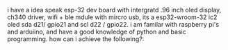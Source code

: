 i have a idea speak esp-32 dev board with intergratd .96 inch oled display, ch340 driver, wifi + ble mdule with mircro usb, its a esp32-wroom-32  ic2 oled sda d21/ gpio21 and scl  d22 / gpio22. i am familar with raspberry pi's and arduiino, and have a good knowledge of python and basic programming. how can i achieve the following?:
